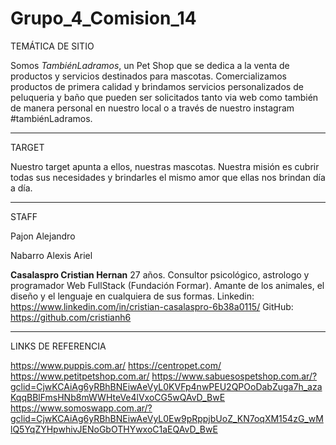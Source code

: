 # Grupo_4_Comision_14

TEMÁTICA DE SITIO

Somos *TambiénLadramos*, un Pet Shop que se dedica a la venta de productos y servicios destinados para mascotas. Comercializamos productos de primera calidad y brindamos servicios personalizados de peluqueria y baño que pueden ser solicitados tanto via web como también de manera personal en nuestro local o a través de nuestro instagram #tambiénLadramos.

------------------------------------------------------------------------------------------------------------------------------------------------------
TARGET

Nuestro target apunta a ellos, nuestras mascotas. Nuestra misión es cubrir todas sus necesidades y brindarles el mismo amor que ellas nos brindan día a día. 

-------------------------------------------------------------------------------------------------------------------------------------------------------
STAFF

Pajon Alejandro

Nabarro Alexis Ariel

**Casalaspro Cristian Hernan**
27 años. Consultor psicológico, astrologo y programador Web FullStack (Fundación Formar). Amante de los animales, el diseño y el lenguaje en cualquiera de sus formas.
Linkedin: https://www.linkedin.com/in/cristian-casalaspro-6b38a0115/
GitHub: https://github.com/cristianh6

-------------------------------------------------------------------------------------------------------------------------------------------------------
LINKS DE REFERENCIA

https://www.puppis.com.ar/
https://centropet.com/
https://www.petitpetshop.com.ar/
https://www.sabuesospetshop.com.ar/?gclid=CjwKCAiAg6yRBhBNEiwAeVyL0KVFp4nwPEU2QPOoDabZuga7h_azaKqqBBlFmsHNb8mWWHteVe4lVxoCG5wQAvD_BwE
https://www.somoswapp.com.ar/?gclid=CjwKCAiAg6yRBhBNEiwAeVyL0Ew9pRppjbUoZ_KN7oqXM154zG_wMlQ5YqZYHpwhivJENoGbOTHYwxoC1aEQAvD_BwE
